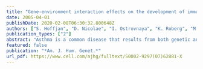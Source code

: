 ```yaml
---
title: "Gene-environment interaction effects on the development of immune responses in the 1st year of life"
date: 2005-04-01
publishDate: 2020-02-08T06:30:32.800648Z
authors: ["S. Hoffjan", "D. Nicolae", "I. Ostrovnaya", "K. Roberg", "M. Evans", "D. B. Mirel", "L. Steiner", "K. Walker", "P. Shult", "R. E. Gangnon", "J. E. Gern", "F. D. Martinez", "R. F. Lemanske", "C. Ober"]
publication_types: ["2"]
abstract: "Asthma is a common disease that results from both genetic and environmental risk factors. Children attending day care in the 1st year of life have lower risks for developing asthma, although the mechanism for this 'day care' effect is largely unknown. We investigated the interactions between day care exposure in the 1st 6 mo of life and genotypes for 72 polymorphisms at 45 candidate loci and their effects on cytokine response profiles and on the development of atopic phenotypes in the 1st year of life in the Childhood Onset of Asthma (COAST) cohort of children. Six interactions (at four polymorphisms in three loci) with 'day care' that had an effect on early-life immune phenotypes were significant at P<.001. The estimated false-discovery rate was 33%, indicating that an estimated four P values correspond to true associations. Moreover, the 'day care' effect at some loci was accounted for by the increased number of viral infections among COAST children attending day care, whereas interactions at other loci were independent of the number of viral infections, indicating the presence of additional risk factors associated with day care environment. This study identified significant gene-environment interactions influencing the early patterning of the immune system and the subsequent development of asthma and highlights the importance of considering environmental risk factors in genetic analyses."
featured: false
publication: "*Am. J. Hum. Genet.*"
url_pdf: https://www.cell.com/ajhg/fulltext/S0002-9297(07)62881-X
---
```


